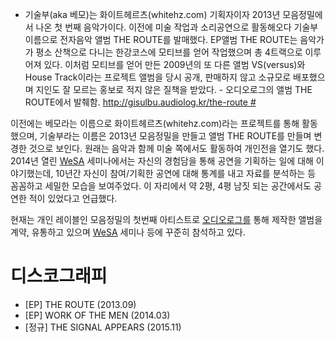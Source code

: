   -
    기술부(aka 베모)는 화이트헤르츠(whitehz.com) 기획자이자 2013년 모음정밀에서 나온 첫 번째 음악가이다.
    이전에 미술 작업과 소리공연으로 활동해오다 기술부 이름으로 전자음악 앨범 THE ROUTE를 발매했다. EP앨범
    THE ROUTE는 음악가가 평소 산책으로 다니는 한강코스에 모티브를 얻어 작업했으며 총 4트랙으로 이루어져 있다. 이처럼
    모티브를 얻어 만든 2009년의 또 다른 앨범 VS(versus)와 House Track이라는 프로젝트 앨범을 당시 공개,
    판매하지 않고 소규모로 배포했으며 지인도 잘 모르는 홍보로 적지 않은 질책을 받았다.
    \- 오디오로그의 앨범 THE ROUTE에서 발췌함.
    [<http://gisulbu.audiolog.kr/the-route>
    \#](/http://gisulbu.audiolog.kr/the-route_# "wikilink")

이전에는 베모라는 이름으로 화이트헤르츠(whitehz.com)라는 프로젝트를 통해 활동했으며, 기술부라는 이름은 2013년
모음정밀을 만들고 앨범 THE ROUTE를 만들며 변경한 것으로 보인다. 원래는 음악과 함께 미술 쪽에서도 활동하여
개인전을 열기도 했다. 2014년 열린 [WeSA](/WeSA "wikilink") 세미나에서는 자신의 경험담을 통해 공연을
기획하는 일에 대해 이야기했는데, 10년간 자신이 참여/기획한 공연에 대해 통계를 내고 자료를 분석하는 등 꼼꼼하고
세밀한 모습을 보여주었다. 이 자리에서 약 2평, 4평 남짓 되는 공간에서도 공연한 적이 있었다고 언급했다.

현재는 개인 레이블인 모음정밀의 첫번째 아티스트로 [오디오로그를](/오디오로그 "wikilink") 통해 제작한 앨범을 계약,
유통하고 있으며 [WeSA](/WeSA "wikilink") 세미나 등에 꾸준히 참석하고 있다.

# 디스코그래피

  - \[EP\] THE ROUTE (2013.09)
  - \[EP\] WORK OF THE MEN (2014.03)
  - \[정규\] THE SIGNAL APPEARS (2015.11)